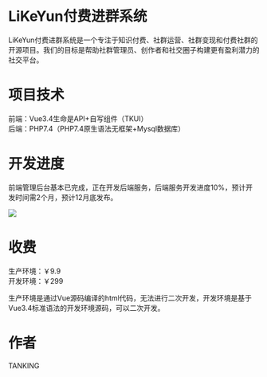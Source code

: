 # LiKeYun付费进群系统
LiKeYun付费进群系统是一个专注于知识付费、社群运营、社群变现和付费社群的开源项目。我们的目标是帮助社群管理员、创作者和社交圈子构建更有盈利潜力的社交平台。

# 项目技术

前端：Vue3.4生命是API+自写组件（TKUI）<br/>
后端：PHP7.4（PHP7.4原生语法无框架+Mysql数据库） <br/>

# 开发进度

前端管理后台基本已完成，正在开发后端服务，后端服务开发进度10%，预计开发时间需2个月，预计12月底发布。<br/>

<img src="http://p18.qhimg.com/t013d935cfa96ed0376.jpg" /> <br/>

# 收费

生产环境：￥9.9 <br/>
开发环境：￥299 <br/>

生产环境是通过Vue源码编译的html代码，无法进行二次开发，开发环境是基于Vue3.4标准语法的开发环境源码，可以二次开发。

# 作者
TANKING
